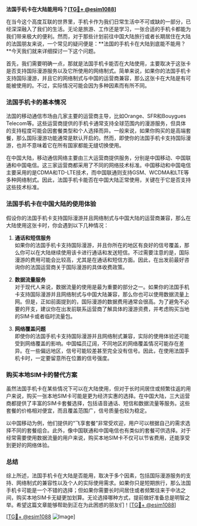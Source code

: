**法国手机卡在大陆能用吗？[[TG💪+ @esim1088](https://t.me/s/esim1088)]**

在当今这个高度互联的世界里，手机卡作为我们日常生活中不可或缺的一部分，已经深深融入了我们的生活。无论是旅游、工作还是学习，一张合适的手机卡都能为我们带来极大的便利。然而，对于那些计划前往中国大陆旅行或者长期居住在大陆的法国朋友来说，一个常见的疑问便是：**法国的手机卡在大陆到底能不能用？**今天我们就来详细探讨一下这个问题。

首先，我们需要明确一点，那就是法国手机卡能否在大陆使用，主要取决于这张卡是否支持国际漫游服务以及它所使用的网络制式。简单来说，如果你的法国手机卡支持国际漫游，并且它的网络制式与中国的运营商兼容，那么这张卡在大陆是有可能被使用的。不过，实际情况可能会因为多种因素而有所不同。

### 法国手机卡的基本情况

法国的移动通信市场由几家主要的运营商主导，比如Orange、SFR和Bouygues Telecom等。这些运营商提供的手机卡通常支持全球范围内的漫游服务，但具体的支持程度可能会因套餐类型和个人选择而异。一般来说，如果你购买的是高端套餐，那么国际漫游功能通常是默认开启的。然而，即使你的法国手机卡支持国际漫游，也并不意味着它在所有国家都能无缝切换使用。

在中国大陆，移动通信网络主要由三大运营商提供服务，分别是中国移动、中国联通和中国电信。这三家运营商都采用了不同的网络技术标准。中国移动和中国电信主要采用的是CDMA和TD-LTE技术，而中国联通则支持GSM、WCDMA和LTE等多种网络制式。因此，法国手机卡能否在中国大陆正常使用，关键在于它是否支持这些技术标准。

### 法国手机卡在中国大陆的使用体验

假设你的法国手机卡支持国际漫游并且网络制式与中国大陆的运营商兼容，那么在大陆使用这张卡时，你会遇到以下几种情况：

1. **通话和短信服务**  
   如果你的法国手机卡支持国际漫游，并且你所在的地区有良好的信号覆盖，那么你可以在大陆继续使用该卡进行通话和发送短信。不过需要注意的是，国际漫游的费用可能会比较高，尤其是在通话和短信方面。因此，在出发前最好咨询你的法国运营商关于国际漫游的具体收费政策。

2. **数据流量服务**  
   对于现代人来说，数据流量的使用是最为重要的部分之一。如果你的法国手机卡支持国际漫游并且网络制式与中国大陆兼容，那么你也可以使用数据流量上网。但是，正如前面提到的，国际漫游的数据费用通常会很高。为了避免不必要的开支，建议你在出发前联系运营商了解具体的漫游资费，并考虑购买当地的SIM卡或者临时流量包。

3. **网络覆盖问题**  
   即使你的法国手机卡支持国际漫游并且网络制式兼容，实际的使用体验还可能受到网络覆盖的影响。中国幅员辽阔，不同地区的网络覆盖情况可能存在差异。在一些偏远地区，信号可能较差甚至完全没有信号。因此，在使用法国手机卡时，一定要留意所在位置的信号强度。

### 购买本地SIM卡的替代方案

虽然法国手机卡在某些情况下可以在大陆使用，但对于长时间居住或频繁往返的用户来说，购买一张本地SIM卡可能是更为经济实惠的选择。在中国大陆，三大运营商都提供了丰富的SIM卡套餐选择，包括语音通话、短信和数据流量等服务。这些套餐的价格相对便宜，而且覆盖范围广，信号质量也较为稳定。

以中国移动为例，他们提供的“飞享套餐”非常受欢迎，用户可以根据自己的需求选择不同的套餐组合。此外，像中国联通和中国电信也有类似的套餐可供选择。对于经常需要使用数据流量的用户来说，购买本地SIM卡不仅可以节省费用，还能享受到更好的网络体验。

### 总结

综上所述，法国手机卡在大陆是否能用，取决于多个因素，包括国际漫游服务的支持、网络制式的兼容性以及个人的实际使用需求。如果你只是短期旅行，那么法国手机卡可能是一个不错的选择；但如果你需要长时间居住或者频繁往来于中法之间，购买本地SIM卡无疑更加划算。无论选择哪种方式，提前做好准备总是明智之举。希望这篇文章能够帮助到正在为此困惑的朋友们！[[TG💪+ @esim1088](https://t.me/s/esim1088)]

[[TG💪+ @esim1088](https://t.me/s/esim1088) ![Image](https://i.postimg.cc/4NQfJmqS/Snipaste-2025-05-13-00-14-12.png)]